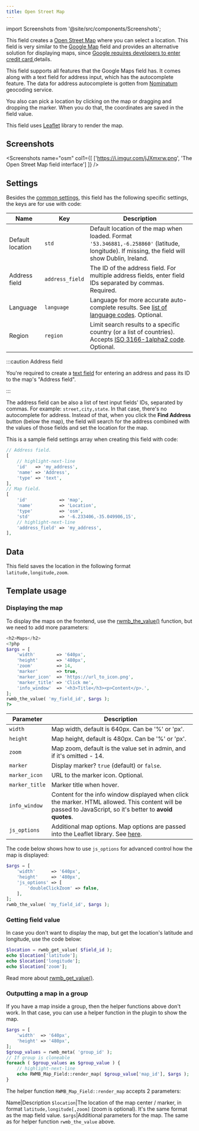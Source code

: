 ```yaml
---
title: Open Street Map
---
```


import Screenshots from '@site/src/components/Screenshots';

This field creates a [Open Street Map](https://openstreetmap.org) where you can select a location. This field is very similar to the [Google Map](/fields/map/) field and provides an alternative solution for displaying maps, since [Google requires developers to enter credit card ](https://metabox.io/meta-box-weekly-updates-july-2018/) details.

This field supports all features that the Google Maps field has. It comes along with a text field for address input, which has the autocomplete feature. The data for address autocomplete is gotten from [Nominatum](https://wiki.openstreetmap.org/wiki/Nominatim) geocoding service.

You also can pick a location by clicking on the map or dragging and dropping the marker. When you do that, the coordinates are saved in the field value.

This field uses [Leaflet](https://leafletjs.com) library to render the map.

## Screenshots

<Screenshots name="osm" col1={[
    ['https://i.imgur.com/jJXmxrw.png', 'The Open Street Map field interface']
]} />

## Settings

Besides the [common settings](/field-settings/), this field has the following specific settings, the keys are for use with code:

Name | Key | Description
--- | --- | ---
Default location | `std` | Default location of the map when loaded. Format `'53.346881,-6.258860'` (latitude, longitude). If missing, the field will show Dublin, Ireland.
Address field | `address_field` | The ID of the address field. For multiple address fields, enter field IDs separated by commas. Required.
Language | `language` | Language for more accurate auto-complete results. See [list of language codes](https://www.w3.org/Protocols/rfc2616/rfc2616-sec14.html). Optional.
Region | `region` | Limit search results to a specific country (or a list of countries). Accepts [ISO 3166-1alpha2 code](https://en.wikipedia.org/wiki/ISO_3166-1_alpha-2). Optional.

:::caution Address field

You're required to create a [text field](/fields/text/) for entering an address and pass its ID to the map's "Address field".

:::

The address field can be also a list of text input fields' IDs, separated by commas. For example: `street,city,state`. In that case, there's no autocomplete for address. Instead of that, when you click the **Find Address** button (below the map), the field will search for the address combined with the values of those fields and set the location for the map.

This is a sample field settings array when creating this field with code:

```php
// Address field.
[
    // highlight-next-line
    'id'   => 'my_address',
    'name' => 'Address',
    'type' => 'text',
],
// Map field.
[
    'id'            => 'map',
    'name'          => 'Location',
    'type'          => 'osm',
    'std'           => '-6.233406,-35.049906,15',
    // highlight-next-line
    'address_field' => 'my_address',
],
```

## Data

This field saves the location in the following format `latitude,longitude,zoom`.

## Template usage

### Displaying the map

To display the maps on the frontend, use the [rwmb_the_value()](/functions/rwmb-the-value/) function, but we need to add more parameters:

```php
<h2>Maps</h2>
<?php
$args = [
    'width'        => '640px',
    'height'       => '480px',
    'zoom'         => 14,
    'marker'       => true,
    'marker_icon'  => 'https://url_to_icon.png',
    'marker_title' => 'Click me',
    'info_window'  => '<h3>Title</h3><p>Content</p>.',
];
rwmb_the_value( 'my_field_id', $args );
?>
```

Parameter | Description
---|---
`width` | Map width, default is 640px. Can be '%' or 'px'.
`height` | Map height, default is 480px. Can be '%' or 'px'.
`zoom` | Map zoom, default is the value set in admin, and if it's omitted - 14.
`marker` | Display marker? `true` (default) or `false`.
`marker_icon` | URL to the marker icon. Optional.
`marker_title` | Marker title when hover.
`info_window` | Content for the info window displayed when click the marker. HTML allowed. This content will be passed to JavaScript, so it's better to **avoid quotes**.
`js_options` | Additional map options. Map options are passed into the Leaflet library. See [here](https://leafletjs.com/reference-1.3.2.html#map-option).

The code below shows how to use `js_options` for advanced control how the map is displayed:

```php
$args = [
    'width'      => '640px',
    'height'     => '480px',
    'js_options' => [
        'doubleClickZoom' => false,
    ],
];
rwmb_the_value( 'my_field_id', $args );
```

### Getting field value

In case you don't want to display the map, but get the location's latitude and longitude, use the code below:

```php
$location = rwmb_get_value( $field_id );
echo $location['latitude'];
echo $location['longitude'];
echo $location['zoom'];
```

Read more about [rwmb_get_value()](/functions/rwmb-get-value/).

### Outputting a map in a group

If you have a map inside a group, then the helper functions above don't work. In that case, you can use a helper function in the plugin to show the map.

```php
$args = [
    'width'  => '640px',
    'height' => '480px',
];
$group_values = rwmb_meta( 'group_id' );
// If group is cloneable
foreach ( $group_values as $group_value ) {
    // highlight-next-line
    echo RWMB_Map_Field::render_map( $group_value['map_id'], $args );
}
```

The helper function `RWMB_Map_Field::render_map` accepts 2 parameters:

Name|Description
`$location`|The location of the map center / marker, in format `latitude,longitude[,zoom]` (zoom is optional). It's the same format as the map field value.
`$args`|Additional parameters for the map. The same as for helper function `rwmb_the_value` above.

